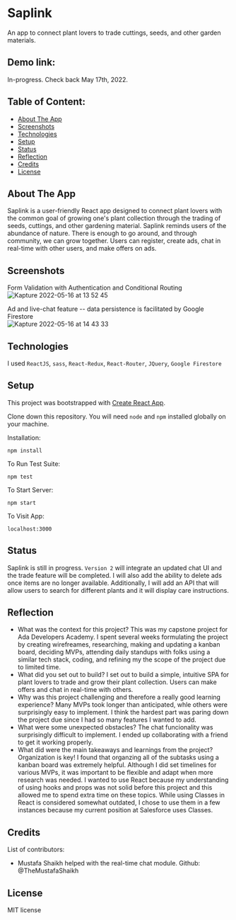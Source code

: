 # Saplink
An app to connect plant lovers to trade cuttings, seeds, and other garden materials. 

## Demo link:
In-progress. Check back May 17th, 2022.

## Table of Content:

- [About The App](#about-the-app)
- [Screenshots](#screenshots)
- [Technologies](#technologies)
- [Setup](#setup)
- [Status](#status)
- [Reflection](#reflection)
- [Credits](#credits)
- [License](#license)

## About The App
Saplink is a user-friendly React app designed to connect plant lovers with the common goal of growing one's plant collection through the trading of seeds, cuttings, and other gardening material. Saplink reminds users of the abundance of nature. There is enough to go around, and through community, we can grow together. Users can register, create ads, chat in real-time with other users, and make offers on ads. 

## Screenshots

Form Validation with Authentication and Conditional Routing <br>
![Kapture 2022-05-16 at 13 52 45](https://user-images.githubusercontent.com/55802241/168655626-7456235e-b77b-4da0-a644-a8497c36cfff.gif)

Ad and live-chat feature -- data persistence is facilitated by Google Firestore <br>
![Kapture 2022-05-16 at 14 43 33](https://user-images.githubusercontent.com/55802241/168661340-4b767e33-9954-4526-8ce2-fc3e8a33ac1e.gif)

## Technologies
I used `ReactJS`, `sass`, `React-Redux`, `React-Router`, `JQuery`, `Google Firestore`

## Setup

This project was bootstrapped with [Create React App](https://github.com/facebook/create-react-app).

Clone down this repository. You will need `node` and `npm` installed globally on your machine.  

Installation:

`npm install`  

To Run Test Suite:  

`npm test`  

To Start Server:

`npm start`  

To Visit App:

`localhost:3000`  

## Status
Saplink is still in progress. `Version 2` will integrate an updated chat UI and the trade feature will be completed. I will also add the ability to delete ads once items are no longer available. Additionally, I will add an API that will allow users to search for different plants and it will display care instructions. 

## Reflection

  - What was the context for this project? This was my capstone project for Ada Developers Academy. I spent several weeks formulating the project by creating wirefreames, researching, making and updating a kanban board, deciding MVPs, attending daily standups with folks using a similar tech stack, coding, and refining my the scope of the project due to limited time. 
  - What did you set out to build? I set out to build a simple, intuitive SPA for plant lovers to trade and grow their plant collection. Users can make offers and chat in real-time with others. 
  - Why was this project challenging and therefore a really good learning experience? Many MVPs took longer than anticipated, whle others were surprisingly easy to implement. I think the hardest part was paring down the project due since I had so many features I wanted to add. 
  - What were some unexpected obstacles? The chat funcionality was surprisingly difficult to implement. I ended up collaborating with a friend to get it working properly. 
  - What did were the main takeaways and learnings from the project? Organization is key! I found that organzing all of the subtasks using a kanban board was extremely helpful. Although I did set timelines for various MVPs, it was important to be flexible and adapt when more research was needed. I wanted to use React because my understanding of using hooks and props was not solid before this project and this allowed me to spend extra time on these topics. While using Classes in React is considered somewhat outdated, I chose to use them in a few instances because my current position at Salesforce uses Classes. 

## Credits
List of contributors:
- Mustafa Shaikh helped with the real-time chat module. Github: @TheMustafaShaikh

## License

MIT license 


